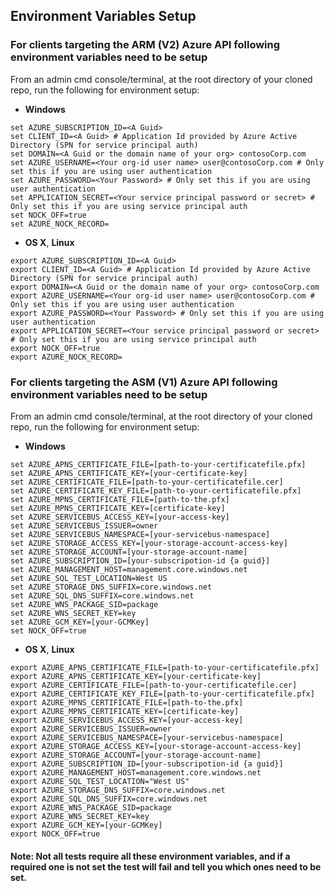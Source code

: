 ## Environment Variables Setup


### For clients targeting the ARM (V2) Azure API following environment variables need to be setup
From an admin cmd console/terminal, at the root directory of your cloned repo, run the following for environment setup:
* **Windows**
```
set AZURE_SUBSCRIPTION_ID=<A Guid>
set CLIENT_ID=<A Guid> # Application Id provided by Azure Active Directory (SPN for service principal auth)
set DOMAIN=<A Guid or the domain name of your org> contosoCorp.com
set AZURE_USERNAME=<Your org-id user name> user@contosoCorp.com # Only set this if you are using user authentication
set AZURE_PASSWORD=<Your Password> # Only set this if you are using user authentication
set APPLICATION_SECRET=<Your service principal password or secret> # Only set this if you are using service principal auth
set NOCK_OFF=true
set AZURE_NOCK_RECORD=
```

* **OS X**, **Linux**
```
export AZURE_SUBSCRIPTION_ID=<A Guid>
export CLIENT_ID=<A Guid> # Application Id provided by Azure Active Directory (SPN for service principal auth)
export DOMAIN=<A Guid or the domain name of your org> contosoCorp.com
export AZURE_USERNAME=<Your org-id user name> user@contosoCorp.com # Only set this if you are using user authentication
export AZURE_PASSWORD=<Your Password> # Only set this if you are using user authentication
export APPLICATION_SECRET=<Your service principal password or secret> # Only set this if you are using service principal auth
export NOCK_OFF=true
export AZURE_NOCK_RECORD=
```

### For clients targeting the ASM (V1) Azure API following environment variables need to be setup

From an admin cmd console/terminal, at the root directory of your cloned repo, run the following for environment setup:
* **Windows**
```
set AZURE_APNS_CERTIFICATE_FILE=[path-to-your-certificatefile.pfx] 
set AZURE_APNS_CERTIFICATE_KEY=[your-certificate-key]
set AZURE_CERTIFICATE_FILE=[path-to-your-certificatefile.cer]
set AZURE_CERTIFICATE_KEY_FILE=[path-to-your-certificatefile.pfx]
set AZURE_MPNS_CERTIFICATE_FILE=[path-to-the.pfx]
set AZURE_MPNS_CERTIFICATE_KEY=[certificate-key]
set AZURE_SERVICEBUS_ACCESS_KEY=[your-access-key]
set AZURE_SERVICEBUS_ISSUER=owner 
set AZURE_SERVICEBUS_NAMESPACE=[your-servicebus-namespace]
set AZURE_STORAGE_ACCESS_KEY=[your-storage-account-access-key]
set AZURE_STORAGE_ACCOUNT=[your-storage-account-name]
set AZURE_SUBSCRIPTION_ID=[your-subscripotion-id {a guid}]
set AZURE_MANAGEMENT_HOST=management.core.windows.net
set AZURE_SQL_TEST_LOCATION=West US
set AZURE_STORAGE_DNS_SUFFIX=core.windows.net
set AZURE_SQL_DNS_SUFFIX=core.windows.net
set AZURE_WNS_PACKAGE_SID=package
set AZURE_WNS_SECRET_KEY=key
set AZURE_GCM_KEY=[your-GCMKey]
set NOCK_OFF=true 
```

* **OS X**, **Linux**
```
export AZURE_APNS_CERTIFICATE_FILE=[path-to-your-certificatefile.pfx] 
export AZURE_APNS_CERTIFICATE_KEY=[your-certificate-key]
export AZURE_CERTIFICATE_FILE=[path-to-your-certificatefile.cer]
export AZURE_CERTIFICATE_KEY_FILE=[path-to-your-certificatefile.pfx]
export AZURE_MPNS_CERTIFICATE_FILE=[path-to-the.pfx]
export AZURE_MPNS_CERTIFICATE_KEY=[certificate-key]
export AZURE_SERVICEBUS_ACCESS_KEY=[your-access-key]
export AZURE_SERVICEBUS_ISSUER=owner 
export AZURE_SERVICEBUS_NAMESPACE=[your-servicebus-namespace]
export AZURE_STORAGE_ACCESS_KEY=[your-storage-account-access-key]
export AZURE_STORAGE_ACCOUNT=[your-storage-account-name]
export AZURE_SUBSCRIPTION_ID=[your-subscripotion-id {a guid}]
export AZURE_MANAGEMENT_HOST=management.core.windows.net
export AZURE_SQL_TEST_LOCATION="West US"
export AZURE_STORAGE_DNS_SUFFIX=core.windows.net
export AZURE_SQL_DNS_SUFFIX=core.windows.net
export AZURE_WNS_PACKAGE_SID=package
export AZURE_WNS_SECRET_KEY=key
export AZURE_GCM_KEY=[your-GCMKey]
export NOCK_OFF=true 
```

#### Note: Not all tests require all these environment variables, and if a required one is not set the test will fail and tell you which ones need to be set.
